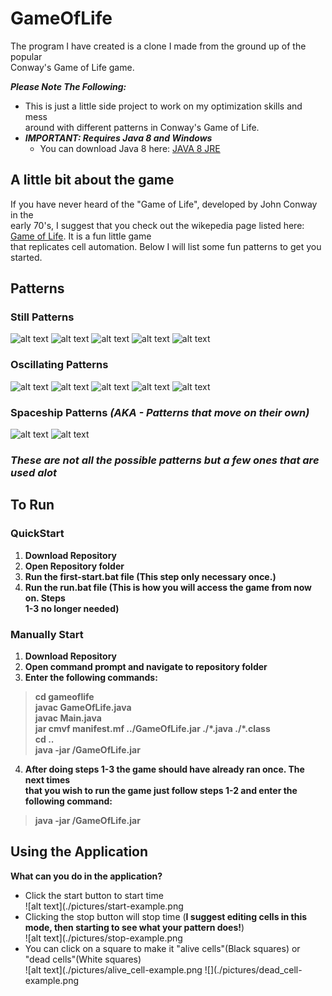 # GameOfLife
The program I have created is a clone I made from the ground up of the popular  
Conway's Game of Life game.  

***Please Note The Following:***
* This is just a little side project to work on my optimization skills and mess  
  around with different patterns in Conway's Game of Life.
* ***IMPORTANT: Requires Java 8 and Windows***
  * You can download Java 8 here: [JAVA 8 JRE](https://www.oracle.com/technetwork/java/javase/downloads/jre8-downloads-2133155.html)

## A little bit about the game
If you have never heard of the "Game of Life", developed by John Conway in the  
early 70's, I suggest that you check out the wikepedia page listed here:
[Game of Life](https://en.wikipedia.org/wiki/Conway%27s_Game_of_Life). It is a fun little game   
that replicates cell automation. Below I will list some fun patterns to get you  
started.    

## Patterns
### Still Patterns
![alt text](https://upload.wikimedia.org/wikipedia/commons/thumb/9/96/Game_of_life_block_with_border.svg/66px-Game_of_life_block_with_border.svg.png) 
![alt text](https://upload.wikimedia.org/wikipedia/commons/thumb/6/67/Game_of_life_beehive.svg/98px-Game_of_life_beehive.svg.png) 
![alt text](https://upload.wikimedia.org/wikipedia/commons/thumb/f/f4/Game_of_life_loaf.svg/98px-Game_of_life_loaf.svg.png) 
![alt text](https://upload.wikimedia.org/wikipedia/commons/thumb/7/7f/Game_of_life_boat.svg/82px-Game_of_life_boat.svg.png) 
![alt text](https://upload.wikimedia.org/wikipedia/commons/thumb/3/31/Game_of_life_flower.svg/82px-Game_of_life_flower.svg.png) 
### Oscillating Patterns
![alt text](https://upload.wikimedia.org/wikipedia/commons/9/95/Game_of_life_blinker.gif) 
![alt text](https://upload.wikimedia.org/wikipedia/commons/1/12/Game_of_life_toad.gif) 
![alt text](https://upload.wikimedia.org/wikipedia/commons/1/1c/Game_of_life_beacon.gif) 
![alt text](https://upload.wikimedia.org/wikipedia/commons/0/07/Game_of_life_pulsar.gif) 
![alt text](https://upload.wikimedia.org/wikipedia/commons/f/fb/I-Column.gif) 
### Spaceship Patterns *(AKA - Patterns that move on their own)*
![alt text](https://upload.wikimedia.org/wikipedia/commons/f/f2/Game_of_life_animated_glider.gif) 
![alt text](https://upload.wikimedia.org/wikipedia/commons/3/37/Game_of_life_animated_LWSS.gif)   
### *These are not all the possible patterns but a few ones that are used alot*

## To Run
### QuickStart
1. **Download Repository**  
2. **Open Repository folder**
3. **Run the first-start.bat file (This step only necessary once.)**
4. **Run the run.bat file (This is how you will access the game from now on. Steps  
1-3 no longer needed)**  
  
### Manually Start
1. **Download Repository**  
2. **Open command prompt and navigate to repository folder**
3. **Enter the following commands:**
> **cd gameoflife**  
> **javac GameOfLife.java**  
> **javac Main.java**  
> **jar cmvf manifest.mf ../GameOfLife.jar ./\*.java ./\*.class**  
> **cd ..**  
> **java -jar /GameOfLife.jar**  
4. **After doing steps 1-3 the game should have already ran once. The next times  
that you wish to run the game just follow steps 1-2 and enter the following command:**  
> **java -jar /GameOfLife.jar**  

## Using the Application
**What can you do in the application?**
* Click the start button to start time  
![alt text](./pictures/start-example.png
* Clicking the stop button will stop time (**I suggest editing cells in this mode, then starting to see what your pattern does!**)  
![alt text](./pictures/stop-example.png
* You can click on a square to make it "alive cells"(Black squares) or "dead cells"(White squares)  
![alt text](./pictures/alive_cell-example.png ![](./pictures/dead_cell-example.png

